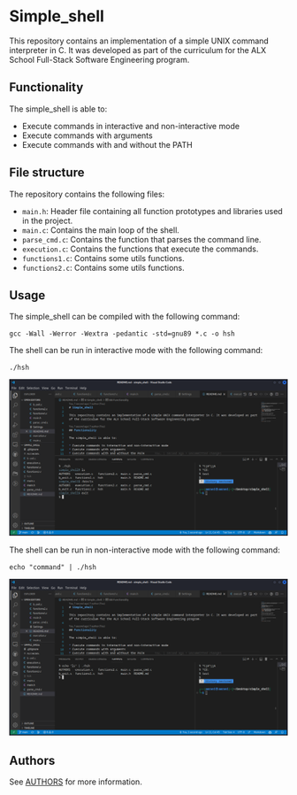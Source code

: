 # Simple_shell

This repository contains an implementation of a simple UNIX command interpreter in C. It was developed as part of the curriculum for the ALX School Full-Stack Software Engineering program.

## Functionality

The simple_shell is able to:

* Execute commands in interactive and non-interactive mode
* Execute commands with arguments
* Execute commands with and without the PATH

## File structure

The repository contains the following files:

- `main.h`: Header file containing all function prototypes and libraries used in the project.
- `main.c`: Contains the main loop of the shell.
- `parse_cmd.c`: Contains the function that parses the command line.
- `execution.c`: Contains the functions that execute the commands.
- `functions1.c`: Contains some utils functions.
- `functions2.c`: Contains some utils functions.

## Usage

The simple_shell can be compiled with the following command:

```
gcc -Wall -Werror -Wextra -pedantic -std=gnu89 *.c -o hsh
```

The shell can be run in interactive mode with the following command:

```
./hsh
```
![alt text](screenshots/1.png)

The shell can be run in non-interactive mode with the following command:

```
echo "command" | ./hsh
```
![alt text](screenshots/2.png)
## Authors

See [AUTHORS](./AUTHORS) for more information.